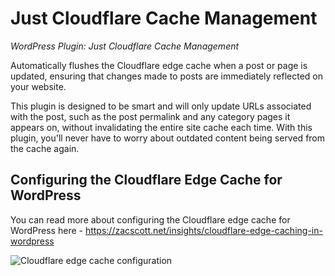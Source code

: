 
# Just Cloudflare Cache Management
_WordPress Plugin: Just Cloudflare Cache Management_

Automatically flushes the Cloudflare edge cache when a post or page is updated,
ensuring that changes made to posts are immediately reflected on your website. 

This plugin is designed to be smart and will only update URLs associated with the post, such as the post permalink 
and any category pages it appears on, without invalidating the entire site cache each time. With this 
plugin, you'll never have to worry about outdated content being served from the cache again.

## Configuring the Cloudflare Edge Cache for WordPress

You can read more about configuring the Cloudflare edge cache for WordPress here - https://zacscott.net/insights/cloudflare-edge-caching-in-wordpress

![Cloudflare edge cache configuration](https://zacscott.net/wp-content/uploads/2023/06/image-9.png)
